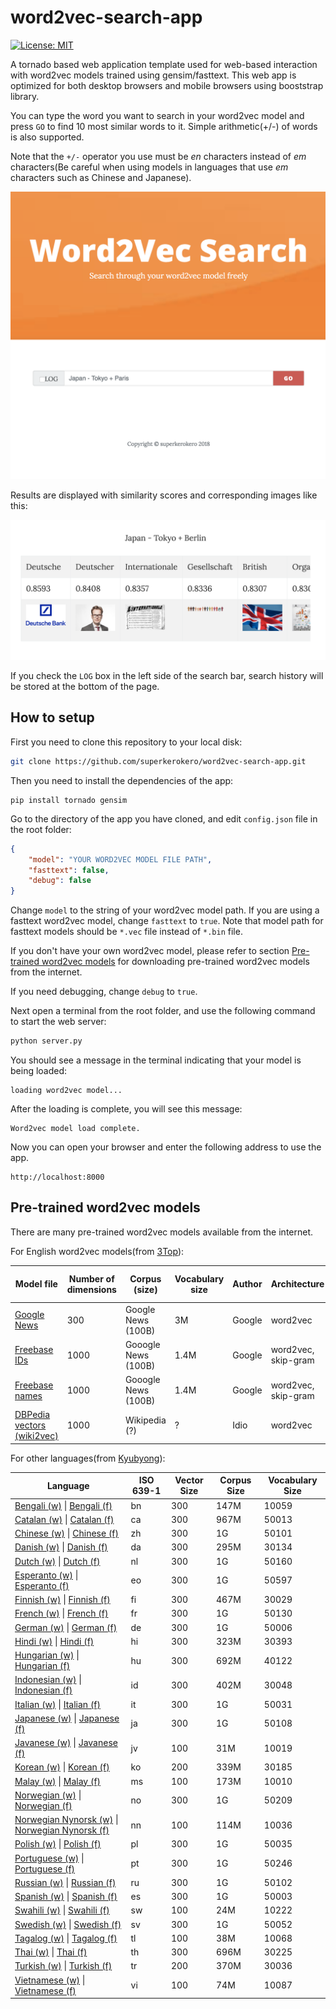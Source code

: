 # word2vec-search-app

[![License: MIT](https://img.shields.io/badge/License-MIT-yellow.svg)](https://opensource.org/licenses/MIT)

A tornado based web application template used for web-based interaction with word2vec models trained using gensim/fasttext.
This web app is optimized for both desktop browsers and mobile browsers using booststrap library.

You can type the word you want to search in your word2vec model and press `GO` to find 10 most similar words to it. Simple arithmetic(+/-) of words is also supported. 

Note that the `+/-` operator you use must be *en* characters instead of *em* characters(Be careful when using models in languages that use *em* characters such as Chinese and Japanese).

![Web application interface](img/screenshot1.png)

Results are displayed with similarity scores and corresponding images like this:

![Results](img/screenshot2.png)

If you check the `LOG` box in the left side of the search bar, search history will be stored at the bottom of the page.

## How to setup
First you need to clone this repository to your local disk:

```bash
git clone https://github.com/superkerokero/word2vec-search-app.git
```

Then you need to install the dependencies of the app:

```
pip install tornado gensim
```

Go to the directory of the app you have cloned, and edit `config.json` file in the root folder:

```json
{
    "model": "YOUR WORD2VEC MODEL FILE PATH",
    "fasttext": false,
    "debug": false
}
```

Change `model` to the string of your word2vec model path. 
If you are using a fasttext word2vec model, change `fasttext` to `true`. Note that model path for fasttext models should be `*.vec` file instead of `*.bin` file.

If you don't have your own word2vec model, please refer to section [Pre-trained word2vec models](#Pre-trained) for downloading pre-trained word2vec models from the internet. 


If you need debugging, change `debug` to `true`.

Next open a terminal from the root folder, and use the following command to start the web server:

```bash
python server.py
```

You should see a message in the terminal indicating that your model is being loaded:

```
loading word2vec model...
```

After the loading is complete, you will see this message:

```
Word2vec model load complete.
```

Now you can open your browser and enter the following address to use the app.

```
http://localhost:8000
```


## Pre-trained word2vec models

There are many pre-trained word2vec models available from the internet.

For English word2vec models(from [3Top](https://github.com/3Top/word2vec-api)):


| Model file | Number of dimensions | Corpus (size)| Vocabulary size | Author | Architecture | Training Algorithm | Context window - size | Web page |
| --- | --- | --- | --- | --- | --- | --- | --- | --- |
| [Google News](https://drive.google.com/file/d/0B7XkCwpI5KDYNlNUTTlSS21pQmM/) | 300 |Google News (100B) | 3M | Google | word2vec | negative sampling | BoW - ~5| [link](http://code.google.com/p/word2vec/) |
| [Freebase IDs](https://docs.google.com/file/d/0B7XkCwpI5KDYaDBDQm1tZGNDRHc/edit?usp=sharing) | 1000 | Gooogle News (100B) | 1.4M | Google | word2vec, skip-gram | ? | BoW - ~10 | [link](http://code.google.com/p/word2vec/) |
| [Freebase names](https://docs.google.com/file/d/0B7XkCwpI5KDYeFdmcVltWkhtbmM/edit?usp=sharing) | 1000 | Gooogle News (100B) | 1.4M | Google | word2vec, skip-gram | ? | BoW - ~10 | [link](http://code.google.com/p/word2vec/) |
| [DBPedia vectors (wiki2vec)](https://github.com/idio/wiki2vec/raw/master/torrents/enwiki-gensim-word2vec-1000-nostem-10cbow.torrent) | 1000 | Wikipedia (?) | ? | Idio | word2vec | word2vec, skip-gram | BoW, 10 | [link](https://github.com/idio/wiki2vec#prebuilt-models) |

For other languages(from [Kyubyong](https://github.com/Kyubyong/wordvectors)):

| Language  |  ISO 639-1 | Vector Size | Corpus Size  | Vocabulary Size | 
| ---       |---        |---           |---           |---           |
|[Bengali (w)](https://drive.google.com/open?id=0B0ZXk88koS2KX01rR2dyRWpHNTA) \| [Bengali (f)](https://www.dropbox.com/s/xmi5xhqlu60bwfa/bn.tar.gz?dl=0)|bn|300|147M |10059| negative sampling |
|[Catalan (w)](https://drive.google.com/open?id=0B0ZXk88koS2KYkd5OVExR3o1V1k) \| [Catalan (f)](https://www.dropbox.com/s/pd59l1mwvg4hocp/ca.tar.gz?dl=0) |ca|300| 967M|50013| negative sampling |
|[Chinese (w)](https://drive.google.com/open?id=0B0ZXk88koS2KNER5UHNDY19pbzQ) \| [Chinese (f)](https://www.dropbox.com/s/il7syxqmnusul8c/zh.tar.gz?dl=0) |zh|300|1G |50101| negative sampling |
|[Danish (w)](https://drive.google.com/open?id=0B0ZXk88koS2KcW1aTGloZnpCMGM) \| [Danish (f)](https://www.dropbox.com/s/x2ekc79m8p6ycue/da.tar.gz?dl=0) |da|300| 295M|30134| negative sampling |
|[Dutch (w)](https://drive.google.com/open?id=0B0ZXk88koS2KQnNvcm9UUUxPVXc) \| [Dutch (f)](https://www.dropbox.com/s/8i6y29f38b7nb5s/nl.tar.gz?dl=0) |nl|300| 1G|50160| negative sampling |
|[Esperanto (w)](https://drive.google.com/open?id=0B0ZXk88koS2KblhZYmdReE9vMXM) \| [Esperanto (f)](https://www.dropbox.com/s/pomn7ozppq3xmi1/eo.tar.gz?dl=0) |eo|300|1G |50597| negative sampling |
|[Finnish (w)](https://drive.google.com/open?id=0B0ZXk88koS2KVnFyem4yQkxJUFk) \| [Finnish (f)](https://www.dropbox.com/s/ex0ne7rel49wtl2/fi.tar.gz?dl=0) |fi|300|467M |30029| negative sampling |
|[French (w)](https://drive.google.com/open?id=0B0ZXk88koS2KM0pVTktxdG15TkE) \| [French (f)](https://www.dropbox.com/s/iz3qo3cwbba0qfz/fr.tar.gz?dl=0) |fr|300|1G |50130| negative sampling |
|[German (w)](https://drive.google.com/open?id=0B0ZXk88koS2KLVVLRWt0a3VmbDg) \| [German (f)](https://www.dropbox.com/s/jy6taiacmptr537/de.tar.gz?dl=0) |de|300|1G |50006| negative sampling |
|[Hindi (w)](https://drive.google.com/open?id=0B0ZXk88koS2KZkhLLXJvbXVhbzQ) \| [Hindi (f)](https://www.dropbox.com/s/pq50ca4o3phi9ks/hi.tar.gz?dl=0) |hi|300|323M|30393|negative sampling |
|[Hungarian (w)](https://drive.google.com/open?id=0B0ZXk88koS2KX2xLamRlRDJ3N1U) \| [Hungarian (f)](https://www.dropbox.com/s/jtshcott8othxf2/hu.tar.gz?dl=0) |hu|300|692M |40122| negative sampling |
|[Indonesian (w)](https://drive.google.com/open?id=0B0ZXk88koS2KQWxEemNNUHhnTWc) \| [Indonesian (f)](https://www.dropbox.com/s/9vabe1vci7cnt57/id.tar.gz?dl=0) |id|300|402M |30048| negative sampling |
|[Italian (w)](https://drive.google.com/open?id=0B0ZXk88koS2KTlM3Qm1Ta2FBaTg) \| [Italian (f)](https://www.dropbox.com/s/orqfu6mb9cj9ewr/it.tar.gz?dl=0) |it|300|1G |50031| negative sampling |
|[Japanese (w)](https://drive.google.com/open?id=0B0ZXk88koS2KMzRjbnE4ZHJmcWM) \| [Japanese (f)](https://www.dropbox.com/s/7digqy9ag3b9xeu/ja.tar.gz?dl=0) |ja|300| 1G|50108| negative sampling |
|[Javanese (w)](https://drive.google.com/open?id=0B0ZXk88koS2KVVNDS0lqdGNOSGM) \| [Javanese (f)](https://www.dropbox.com/s/a9kmi5r7lr35kji/jv.tar.gz?dl=0) |jv|100|31M |10019| negative sampling |
|[Korean (w)](https://drive.google.com/open?id=0B0ZXk88koS2KbDhXdWg1Q2RydlU) \| [Korean (f)](https://www.dropbox.com/s/stt4y0zcp2c0iyb/ko.tar.gz?dl=0) |ko|200|339M|30185| negative sampling |
|[Malay (w)](https://drive.google.com/open?id=0B0ZXk88koS2KelpKdHktXzlNQzQ) \| [Malay (f)](https://www.dropbox.com/s/nl3ljdgxsgbsm6l/ms.tar.gz?dl=0) |ms|100|173M |10010| negative sampling |
|[Norwegian (w)](https://drive.google.com/open?id=0B0ZXk88koS2KOEZ4OThyS3gxZHM) \| [Norwegian (f)](https://www.dropbox.com/s/mag6beltx2q23aa/no.tar.gz?dl=0) |no|300|1G |50209| negative sampling |
|[Norwegian Nynorsk (w)](https://drive.google.com/open?id=0B0ZXk88koS2KOWdOYk5KaVhrX2c) \| [Norwegian Nynorsk (f)](https://www.dropbox.com/s/1qsywdv3zqybklm/nn.tar.gz?dl=0) |nn|100|114M |10036| negative sampling |
|[Polish (w)](https://drive.google.com/open?id=0B0ZXk88koS2KbFlmMy1PUHBSZ0E) \| [Polish (f)](https://www.dropbox.com/s/cibxhnsqk6gn1d8/pl.tar.gz?dl=0) |pl|300|1G |50035| negative sampling |
|[Portuguese (w)](https://drive.google.com/open?id=0B0ZXk88koS2KRDcwcV9IVWFTeUE) \| [Portuguese (f)](https://www.dropbox.com/s/nl7l8kqky0x94cv/pt.tar.gz?dl=0) |pt|300|1G |50246| negative sampling |
|[Russian (w)](https://drive.google.com/open?id=0B0ZXk88koS2KMUJxZ0w0WjRGdnc) \| [Russian (f)](https://www.dropbox.com/s/0x7oxso6x93efzj/ru.tar.gz?dl=0) |ru|300|1G |50102| negative sampling |
|[Spanish (w)](https://drive.google.com/open?id=0B0ZXk88koS2KNGNrTE4tVXRUZFU) \| [Spanish (f)](https://www.dropbox.com/s/irpirphmieg4klv/es.tar.gz?dl=0) |es|300|1G |50003| negative sampling |
|[Swahili (w)](https://drive.google.com/open?id=0B0ZXk88koS2Kcl90XzBYZ0lxMkE) \| [Swahili (f)](https://dl.dropboxusercontent.com/u/42868014/wordvectors/fasttext/models/sw.tar.gz) |sw|100|24M |10222| negative sampling |
|[Swedish (w)](https://drive.google.com/open?id=0B0ZXk88koS2KNk1odTJtNkUxcEk) \| [Swedish (f)](https://www.dropbox.com/s/7tbm0a0u31lvw25/sw.tar.gz?dl=0) |sv|300|1G |50052| negative sampling |
|[Tagalog (w)](https://drive.google.com/open?id=0B0ZXk88koS2KajRzX2VuYkVtYzQ) \| [Tagalog (f)](https://www.dropbox.com/s/4dm7k4sq43dqovx/tl.tar.gz?dl=0) |tl|100| 38M |10068|negative sampling |
|[Thai (w)](https://drive.google.com/open?id=0B0ZXk88koS2KV1FJN0xRX1FxaFE) \| [Thai (f)](https://www.dropbox.com/s/xj1ujw3es0umvzh/th.tar.gz?dl=0) |th|300|696M|30225| negative sampling |
|[Turkish (w)](https://drive.google.com/open?id=0B0ZXk88koS2KVDNLallXdlVQbUE) \| [Turkish (f)](https://www.dropbox.com/s/9v6h6mz3dv5xgsh/tr.tar.gz?dl=0) |tr|200|370M|30036|negative sampling |
|[Vietnamese (w)](https://drive.google.com/open?id=0B0ZXk88koS2KUHZZZkVwd1RoVmc) \| [Vietnamese (f)](https://www.dropbox.com/s/7de79czdc85pe8u/vi.tar.gz?dl=0) |vi|100|74M |10087| negative sampling |

